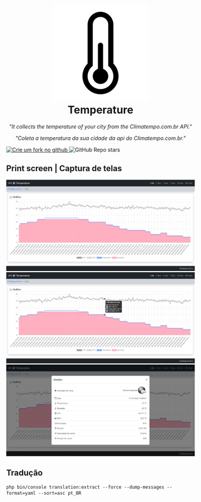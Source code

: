 <h1 align="center">
  <img src="public/android-chrome-512x512.png" width=256 alt="Temperature">
  <br />
  Temperature
</h1>

<p align="center"><i>"It collects the temperature of your city from the Climatempo.com.br API."</i></p>
<p align="center"><i>"Coleta a temperatura da sua cidade da api do Climatempo.com.br."</i></p>

<a href="https://github.com/leorm037/temperature/fork">
  <img height=26 alt="Crie um fork no github" src="https://img.shields.io/badge/Fork--Me-H?style=social&logo=github">
</a>
<img height=26 alt="GitHub Repo stars" src="https://img.shields.io/github/stars/leorm037/temperature?style=social">


## Print screen | Captura de telas
<p align="center">
  <img src = "images/screenshot1.png">
  <img src = "images/screenshot2.png">
  <img src = "images/screenshot3.png">
</p>

## Tradução
```
php bin/console translation:extract --force --dump-messages --format=yaml --sort=asc pt_BR
```
